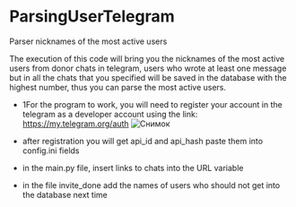 # ParsingUserTelegram
Parser nicknames of the most active users

The execution of this code will bring you the nicknames of the most active users from donor chats in telegram, users who wrote at least one message but in all the chats that you specified will be saved in the database with the highest number, thus you can parse the most active users.

 - 1For the program to work, you will need to register your account in the telegram as a developer account using the link: https://my.telegram.org/auth
![Снимок](https://user-images.githubusercontent.com/97433829/205083446-19e5b62e-3ce4-451e-9bab-852342cc19e1.PNG)

 - after registration you will get api_id and api_hash paste them into config.ini fields
 - in the main.py file, insert links to chats into the URL variable
 - in the file invite_done add the names of users who should not get into the database next time
